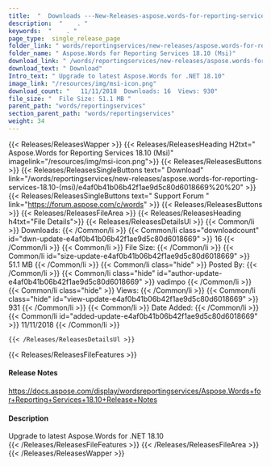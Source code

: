 ```yaml
---
title:  "  Downloads ---New-Releases-aspose.words-for-reporting-services-18.10-(msi) . " 
description:  "    . " 
keywords:  "    . " 
page_type:  single_release_page
folder_link: " words/reportingservices/new-releases/aspose.words-for-reporting-services-18.10-(msi)/"
folder_name: " Aspose.Words for Reporting Services 18.10 (Msi)"
download_link: " /words/reportingservices/new-releases/aspose.words-for-reporting-services-18.10-(msi)/e4af0b41b06b42f1ae9d5c80d6018669"
download_text: " Download"
Intro_text: " Upgrade to latest Aspose.Words for .NET 18.10"
image_link: "/resources/img/msi-icon.png"
download_count: "   11/11/2018  Downloads: 16  Views: 930"
file_size: "  File Size: 51.1 MB "
parent_path: "words/reportingservices"
section_parent_path: "words/reportingservices"
weight: 34 
---
```


{{< Releases/ReleasesWapper >}}
  {{< Releases/ReleasesHeading H2txt=" Aspose.Words for Reporting Services 18.10 (Msi)" imagelink="/resources/img/msi-icon.png">}}
  {{< Releases/ReleasesButtons >}}
    {{< Releases/ReleasesSingleButtons text=" Download" link="/words/reportingservices/new-releases/aspose.words-for-reporting-services-18.10-(msi)/e4af0b41b06b42f1ae9d5c80d6018669%20%20" >}}
    {{< Releases/ReleasesSingleButtons text=" Support Forum " link="https://forum.aspose.com/c/words" >}}
  {{< Releases/ReleasesButtons >}}
  {{< Releases/ReleasesFileArea >}}
    {{< Releases/ReleasesHeading h4txt="File Details">}}
    {{< Releases/ReleasesDetailsUl >}}
            {{< Common/li  >}} Downloads: {{< /Common/li >}} 
      {{< Common/li class="downloadcount" id="dwn-update-e4af0b41b06b42f1ae9d5c80d6018669" >}} 16 {{< /Common/li >}} 
      {{< Common/li  >}} File Size: {{< /Common/li >}} 
      {{< Common/li id="size-update-e4af0b41b06b42f1ae9d5c80d6018669" >}} 51.1 MB {{< /Common/li >}} 
      {{< Common/li  class="hide" >}} Posted By: {{< /Common/li >}} 
      {{< Common/li class="hide" id="author-update-e4af0b41b06b42f1ae9d5c80d6018669" >}} vadimpo {{< /Common/li >}} 
      {{< Common/li class="hide"  >}} Views: {{< /Common/li >}} 
      {{< Common/li class="hide" id="view-update-e4af0b41b06b42f1ae9d5c80d6018669" >}} 931 {{< /Common/li >}} 
      {{< Common/li  >}} Date Added: {{< /Common/li >}} 
      {{< Common/li id="added-update-e4af0b41b06b42f1ae9d5c80d6018669" >}} 11/11/2018 {{< /Common/li >}} 

    {{< /Releases/ReleasesDetailsUl >}}

  {{< Releases/ReleasesFileFeatures >}}
      <h4>Release Notes</h4><div><a href="https://docs.aspose.com/display/wordsreportingservices/Aspose.Words+for+Reporting+Services+18.10+Release+Notes">https://docs.aspose.com/display/wordsreportingservices/Aspose.Words+for+Reporting+Services+18.10+Release+Notes</a></div><h4>Description</h4><div class="HTMLDescription">Upgrade to latest Aspose.Words for .NET 18.10</div>
  {{< /Releases/ReleasesFileFeatures >}}
 {{< /Releases/ReleasesFileArea >}}
{{< /Releases/ReleasesWapper >}}


